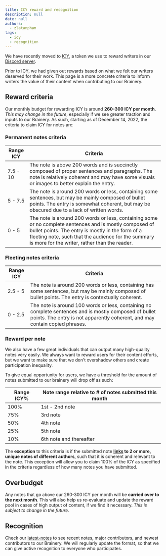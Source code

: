 ```yaml
---
title: ICY reward and recognition
description: null
date: null
authors:
  - zlatanpham
tags:
  - icy
  - recognition
---
```


We have recently moved to [ICY](https://icy.d.foundation/), a token we use to reward writers in our [Discord server](http://discord.gg/dfoundation).

Prior to ICY, we had given out rewards based on what we felt our writers deserved for their work. This page is a more concrete criteria to inform writers the value of their content when contributing to our Brainery.

## Reward criteria

Our monthly budget for rewarding ICY is around **260-300 ICY per month**. _This may change in the future_, especially if we see greater traction and inputs to our Brainery. As such, starting as of December 14, 2022, the criteria to claim ICY for notes are:

### Permanent notes criteria

| Range ICY | Criteria                                                                                                                                                                                                                                                           |
| --------- | ------------------------------------------------------------------------------------------------------------------------------------------------------------------------------------------------------------------------------------------------------------------ |
| 7.5 - 10  | The note is above 200 words and is succinctly composed of proper sentences and paragraphs. The note is relatively coherent and may have some visuals or images to better explain the entry.                                                                        |
| 5 - 7.5   | The note is around 200 words or less, containing some sentences, but may be mainly composed of bullet points. The entry is somewhat coherent, but may be obscured due to a lack of written words.                                                                  |
| 0 - 5     | The note is around 200 words or less, containing some or no complete sentences and is mostly composed of bullet points. The entry is mostly in the form of a fleeting note, such that the audience for the summary is more for the writer, rather than the reader. |

### Fleeting notes criteria

| Range ICY | Criteria                                                                                                                                                                              |
| --------- | ------------------------------------------------------------------------------------------------------------------------------------------------------------------------------------- |
| 2.5 - 5   | The note is around 200 words or less, containing has some sentences, but may be mainly composed of bullet points. The entry is contextually coherent.                                 |
| 0 - 2.5   | The note is around 100 words or less, containing no complete sentences and is mostly composed of bullet points. The entry is not apparently coherent, and may contain copied phrases. |

### Reward per note

We also have a few great individuals that can output many high-quality notes very easily. We always want to reward users for their content efforts, but we want to make sure that we don't overshadow others and create participation inequality.

To give equal opportunity for users, we have a threshold for the amount of notes submitted to our brainery will drop off as such:

| Range ICY% | Note range relative to # of notes submitted this month |
| ---------- | ------------------------------------------------------ |
| 100%       | 1st - 2nd note                                         |
| 75%        | 3rd note                                               |
| 50%        | 4th note                                               |
| 25%        | 5th note                                               |
| 10%        | 6th note and thereafter                                |

The **exception** to this criteria is if the submitted note **[links](https://help.obsidian.md/Getting+started/Link+notes) to 2 or more, unique notes of different authors**, such that it is coherent and relevant to the note. This exception will allow you to claim 100% of the ICY as specified in the criteria regardless of how many notes you have submitted.

## Overbudget

Any notes that go above our 260-300 ICY per month will be **carried over to the next month**. This will also help us re-evaluate and update the reward pool in cases of high output of content, if we find it necessary. _This is subject to change in the future._

## Recognition

Check our [latest-notes]() to see recent notes, major contributors, and newest contributors to our Brainery. We will regularly update the format, so that we can give active recognition to everyone who participates.
